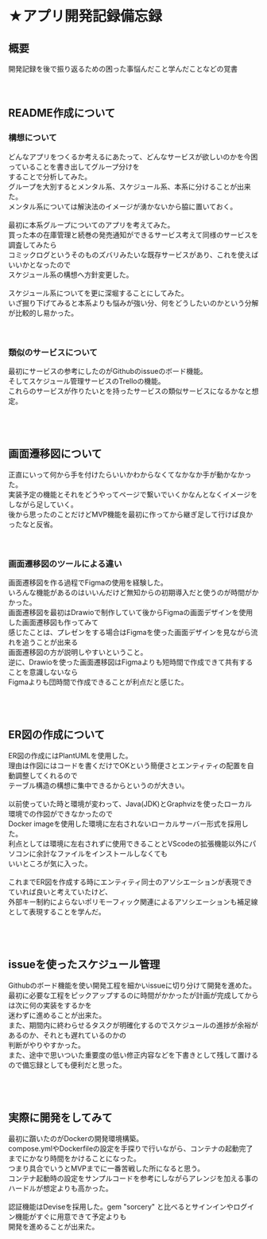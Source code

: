 # ★アプリ開発記録備忘録
## 概要
開発記録を後で振り返るための困った事悩んだこと学んだことなどの覚書<br>
<br>
<br>

## README作成について
### 構想について
どんなアプリをつくるか考えるにあたって、どんなサービスが欲しいのかを今困っていることを書き出してグループ分けを<br>
することで分析してみた。<br>
グループを大別するとメンタル系、スケジュール系、本系に分けることが出来た。<br>
メンタル系については解決法のイメージが湧かないから脇に置いておく。<br>
<br>
最初に本系グループについてのアプリを考えてみた。<br>
買った本の在庫管理と続巻の発売通知ができるサービス考えて同様のサービスを調査してみたら<br>
コミックログというそのものズバリみたいな既存サービスがあり、これを使えばいいかとなったので<br>
スケジュール系の構想へ方針変更した。<br>
<br>
スケジュール系についてを更に深堀することにしてみた。<br>
いざ掘り下げてみると本系よりも悩みが強い分、何をどうしたいのかという分解が比較的し易かった。<br>
<br>
<br>
### 類似のサービスについて
最初にサービスの参考にしたのがGithubのissueのボード機能。<br>
そしてスケジュール管理サービスのTrelloの機能。<br>
これらのサービスが作りたいとを持ったサービスの類似サービスになるかなと想定。<br>
<br>
<br>
<br>

## 画面遷移図について
正直にいって何から手を付けたらいいかわからなくてなかなか手が動かなかった。<br>
実装予定の機能とそれをどうやってページで繋いでいくかなんとなくイメージをしながら足していく。<br>
後から思ったのことだけどMVP機能を最初に作ってから継ぎ足して行けば良かったなと反省。<br>
<br>
<br>
### 画面遷移図のツールによる違い
画面遷移図を作る過程でFigmaの使用を経験した。<br>
いろんな機能があるのはいいんだけど無知からの初期導入だと使うのが時間がかかった。<br>
画面遷移図を最初はDrawioで制作していて後からFigmaの画面デザインを使用した画面遷移図も作ってみて<br>
感じたことは、プレゼンをする場合はFigmaを使った画面デザインを見ながら流れを追うことが出来る<br>
画面遷移図の方が説明しやすいということ。<br>
逆に、Drawioを使った画面遷移図はFigmaよりも短時間で作成できて共有することを意識しないなら<br>
Figmaよりも団時間で作成できることが利点だと感じた。<br>
<br>
<br>
<br>

## ER図の作成について
ER図の作成にはPlantUMLを使用した。<br>
理由は作図にはコードを書くだけでOKという簡便さとエンティティの配置を自動調整してくれるので<br>
テーブル構造の構想に集中できるからというのが大きい。<br>
<br>
以前使っていた時と環境が変わって、Java(JDK)とGraphvizを使ったローカル環境での作図ができなかったので<br>
Docker imageを使用した環境に左右されないローカルサーバー形式を採用した。<br>
利点としては環境に左右されずに使用できることとVScodeの拡張機能以外にパソコンに余計なファイルをインストールしなくても<br>
いいところが気に入った。<br>
<br>
これまでER図を作成する時にエンティティ同士のアソシエーションが表現できていれば良いと考えていたけど、<br>
外部キー制約によらないポリモーフィック関連によるアソシエーションも補足線として表現することを学んだ。<br>
<br>
<br>
<br>


## issueを使ったスケジュール管理
Githubのボード機能を使い開発工程を細かいissueに切り分けて開発を進めた。<br>
最初に必要な工程をピックアップするのに時間がかかったが計画が完成してからは次に何の実装をするかを<br>
迷わずに進めることが出来た。<br>
また、期間内に終わらせるタスクが明確化するのでスケジュールの進捗が余裕があるのか、それとも遅れているのかの<br>
判断がやりやすかった。<br>
また、途中で思いついた重要度の低い修正内容などを下書きとして残して置けるので備忘録としても便利だと思った。<br>
<br>
<br>
<br>

## 実際に開発をしてみて
最初に躓いたのがDockerの開発環境構築。<br>
compose.ymlやDockerfileの設定を手探りで行いながら、コンテナの起動完了までにかなり時間をかけることになった。<br>
つまり具合でいうとMVPまでに一番苦戦した所になると思う。<br>
コンテナ起動時の設定をサンプルコードを参考にしながらアレンジを加える事のハードルが想定よりも高かった。<br>
<br>
認証機能はDeviseを採用した。gem "sorcery" と比べるとサインインやログイン機能がすぐに用意できて予定よりも<br>
開発を進めることが出来た。<br>

